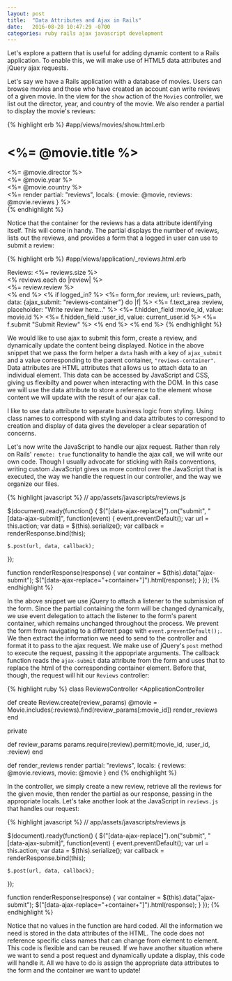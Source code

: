 ```yaml
---
layout: post
title:  "Data Attributes and Ajax in Rails"
date:   2016-08-28 10:47:29 -0700
categories: ruby rails ajax javascript development
---
```


Let's explore a pattern that is useful for adding dynamic content to a Rails application.  To enable this, we will make use of HTML5 data attributes and jQuery ajax requests.

Let's say we have a Rails application with a database of movies. Users can browse movies and those who have created an account can write reviews of a given movie.  In the view for the `show` action of the `Movies` controller, we list out the director, year, and country of the movie.  We also render a partial to display the movie's reviews:

{% highlight erb %}
#app/views/movies/show.html.erb

<h1> <%= @movie.title %></h1>
<div class="movie-info">
  <div><%= @movie.director %></div>
  <div><%= @movie.year %></div>
  <div><%= @movie.country %></div>
</div>

<div data-ajax-replace="reviews-container">
  <%= render partial: "reviews", locals: {  movie: @movie, reviews: @movie.reviews } %>
</div>
{% endhighlight %}

Notice that the container for the reviews has a data attribute identifying itself. This will come in handy. The partial displays the number of reviews, lists out the reviews, and provides a form that a logged in user can use to submit a review:

{% highlight erb %}
#app/views/application/_reviews.html.erb

<div>Reviews: <%= reviews.size %></div>
<% reviews.each do |review| %>
  <div><%= review.review %></div>
<% end  %>
<% if logged_in? %>
  <%= form_for :review, url: reviews_path, data: {ajax_submit: "reviews-container"} do |f| %>
    <%= f.text_area :review, placeholder: "Write review here..." %>
    <%= f.hidden_field :movie_id, value: movie.id %>
    <%= f.hidden_field :user_id, value: current_user.id %>
    <%= f.submit "Submit Review"  %>
  <% end %>
<% end %>
{% endhighlight %}

We would like to use ajax to submit this form, create a review, and dynamically update the content being displayed. Notice in the above snippet that we pass the form helper a `data` hash with a key of `ajax_submit` and a value corresponding to the parent container, `"reviews-container"`. Data attributes are HTML attributes that allows us to attach data to an individual element. This data can be accessed by JavaScript and CSS, giving us flexibilty and power when interacting with the DOM. In this case we will use the data attribute to store a reference to the element whose content we will update with the result of our ajax call.

I like to use data attribute to separate business logic from styling. Using class names to correspond with styling and data attributes to correspond to creation and display of data gives the developer a clear separation of concerns.

Let's now write the JavaScript to handle our ajax request. Rather than rely on Rails' `remote: true` functionality to handle the ajax call, we will write our own code. Though I usually advocate for sticking with Rails conventions, writing custom JavaScript gives us more control over the JavaScript that is executed, the way we handle the request in our controller, and the way we organize our files.

{% highlight javascript %}
// app/assets/javascripts/reviews.js

$(document).ready(function() {
  $("[data-ajax-replace]").on("submit", "[data-ajax-submit]", function(event) {
    event.preventDefault();
    var url = this.action;
    var data = $(this).serialize();
    var callback = renderResponse.bind(this);

    $.post(url, data, callback);
  });

  function renderResponse(response) {
    var container = $(this).data("ajax-submit");
    $("[data-ajax-replace="+container+"]").html(response);
  }
});
{% endhighlight %}

In the above snippet we use jQuery to attach a listener to the submission of the form. Since the partial containing the form will be changed dynamically, we use event delegation to attach the listener to the form's parent container, which remains unchanged throughout the process. We prevent the form from navigating to a different page with `event.preventDefault();`. We then extract the information we need to send to the controller and format it to pass to the ajax request. We make use of jQuery's `post` method to execute the request, passing it the appopriate arguments. The callback function reads the `ajax-submit` data attribute from the form and uses that to replace the html of the corresponding container element. Before that, though, the request will hit our `Reviews` controller:

{% highlight ruby %}
class ReviewsController <ApplicationController

  def create
    Review.create(review_params)
    @movie = Movie.includes(:reviews).find(review_params[:movie_id])
    render_reviews
  end

  private

  def review_params
    params.require(:review).permit(:movie_id, :user_id, :review)
  end

  def render_reviews
    render partial: "reviews", locals: { reviews: @movie.reviews, movie: @movie }
  end
{% endhighlight %}

In the controller, we simply create a new review, retrieve all the reviews for the given movie, then render the partial as our response, passing in the appropriate locals. Let's take another look at the JavaScript in `reviews.js` that handles our request:


{% highlight javascript %}
// app/assets/javascripts/reviews.js

$(document).ready(function() {
  $("[data-ajax-replace]").on("submit", "[data-ajax-submit]", function(event) {
    event.preventDefault();
    var url = this.action;
    var data = $(this).serialize();
    var callback = renderResponse.bind(this);

    $.post(url, data, callback);
  });

  function renderResponse(response) {
    var container = $(this).data("ajax-submit");
    $("[data-ajax-replace="+container+"]").html(response);
  }
});
{% endhighlight %}

Notice that no values in the function are hard coded. All the information we need is stored in the data attributes of the HTML. The code does not reference specific class names that can change from element to element. This code is flexible and can be reused. If we have another situation where we want to send a post request and dynamically update a display, this code will handle it.  All we have to do is assign the appropriate data attributes to the form and the container we want to update!